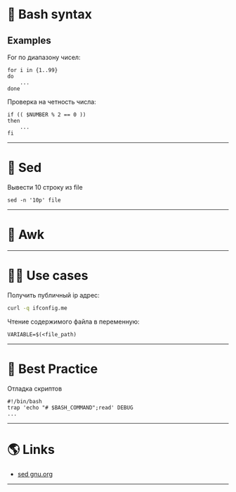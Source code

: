 # 🐚 Bash syntax

## Examples

For по диапазону чисел:

```shell title=for
for i in {1..99}
do
    ...
done
```

Проверка на четность числа:

```shell title=if
if (( $NUMBER % 2 == 0 ))
then
    ...
fi
```

---

# 📄 Sed

Вывести 10 строку из file

```shell
sed -n '10p' file
```

---

# 📄 Awk

---

# 🤹‍♀️ Use cases

Получить публичный ip адрес:

```bash
curl -q ifconfig.me
```

Чтение содержимого файла в переменную:

```shell
VARIABLE=$(<file_path)
```

---

# 🥇 Best Practice

Отладка скриптов

```shell
#!/bin/bash
trap 'echo "# $BASH_COMMAND";read' DEBUG
...
```

---

# 🌎 Links

- [sed gnu.org](https://www.gnu.org/software/sed/manual/sed.html)

---
